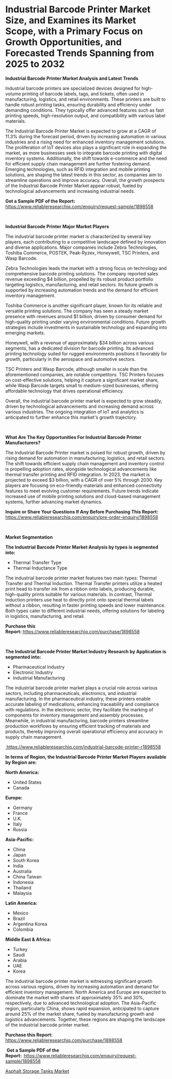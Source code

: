 <p><h1>Industrial Barcode Printer Market Size, and Examines its Market Scope, with a Primary Focus on Growth Opportunities, and Forecasted Trends Spanning from 2025 to 2032</h1></p><p><strong>Industrial Barcode Printer Market Analysis and Latest Trends</strong></p>
<p><p>Industrial barcode printers are specialized devices designed for high-volume printing of barcode labels, tags, and tickets, often used in manufacturing, logistics, and retail environments. These printers are built to handle robust printing tasks, ensuring durability and efficiency under demanding conditions. They typically offer advanced features such as fast printing speeds, high-resolution output, and compatibility with various label materials.</p><p>The Industrial Barcode Printer Market is expected to grow at a CAGR of 11.3% during the forecast period, driven by increasing automation in various industries and a rising need for enhanced inventory management solutions. The proliferation of IoT devices also plays a significant role in expanding the market, as more businesses seek to integrate barcode printing with digital inventory systems. Additionally, the shift towards e-commerce and the need for efficient supply chain management are further fostering demand. Emerging technologies, such as RFID integration and mobile printing solutions, are shaping the latest trends in this sector, as companies aim to streamline operations and improve accuracy. Overall, the growth prospects of the Industrial Barcode Printer Market appear robust, fueled by technological advancements and increasing industrial needs.</p></p>
<p><strong>Get a Sample PDF of the Report:&nbsp;</strong> <a href="https://www.reliableresearchiq.com/enquiry/request-sample/1898558?utm_campaign=3441&utm_medium=2&utm_source=Github&utm_content=ia&utm_term=11042025&utm_id=industrial-barcode-printer">https://www.reliableresearchiq.com/enquiry/request-sample/1898558</a></p>
<p>&nbsp;</p>
<p><strong>Industrial Barcode Printer Major Market Players</strong></p>
<p><p>The industrial barcode printer market is characterized by several key players, each contributing to a competitive landscape defined by innovation and diverse applications. Major companies include Zebra Technologies, Toshiba Commerce, POSTEK, Peak-Ryzex, Honeywell, TSC Printers, and Wasp Barcode.</p><p>Zebra Technologies leads the market with a strong focus on technology and comprehensive barcode printing solutions. The company reported sales revenue exceeding $4 billion, propelled by its robust product portfolio targeting logistics, manufacturing, and retail sectors. Its future growth is supported by increasing automation trends and the demand for efficient inventory management.</p><p>Toshiba Commerce is another significant player, known for its reliable and versatile printing solutions. The company has seen a steady market presence with revenues around $1 billion, driven by consumer demand for high-quality printing under varying environmental conditions. Future growth strategies include investments in sustainable technology and expanding into emerging markets.</p><p>Honeywell, with a revenue of approximately $34 billion across various segments, has a dedicated division for barcode printing. Its advanced printing technology suited for rugged environments positions it favorably for growth, particularly in the aerospace and automotive sectors.</p><p>TSC Printers and Wasp Barcode, although smaller in scale than the aforementioned companies, are notable competitors. TSC Printers focuses on cost-effective solutions, helping it capture a significant market share, while Wasp Barcode targets small to medium-sized businesses, offering affordable technology that drives operational efficiency.</p><p>Overall, the industrial barcode printer market is expected to grow steadily, driven by technological advancements and increasing demand across various industries. The ongoing integration of IoT and analytics is anticipated to further enhance this market's growth trajectory.</p></p>
<p>&nbsp;</p>
<p><strong>What Are The Key Opportunities For Industrial Barcode Printer Manufacturers?</strong></p>
<p><p>The Industrial Barcode Printer market is poised for robust growth, driven by rising demand for automation in manufacturing, logistics, and retail sectors. The shift towards efficient supply chain management and inventory control is propelling adoption rates, alongside technological advancements like thermal transfer printing and RFID integration. In 2023, the market is projected to exceed $3 billion, with a CAGR of over 5% through 2030. Key players are focusing on eco-friendly materials and enhanced connectivity features to meet evolving customer requirements. Future trends indicate increased use of mobile printing solutions and cloud-based management systems, further advancing market dynamics.</p></p>
<p><strong>Inquire or Share Your Questions If Any Before Purchasing This Report:</strong> <a href="https://www.reliableresearchiq.com/enquiry/pre-order-enquiry/1898558?utm_campaign=3441&utm_medium=2&utm_source=Github&utm_content=ia&utm_term=11042025&utm_id=industrial-barcode-printer">https://www.reliableresearchiq.com/enquiry/pre-order-enquiry/1898558</a></p>
<p>&nbsp;</p>
<p><strong>Market Segmentation</strong></p>
<p><strong>The Industrial Barcode Printer Market Analysis by types is segmented into:</strong></p>
<p><ul><li>Thermal Transfer Type</li><li>Thermal Inductance Type</li></ul></p>
<p><p>The industrial barcode printer market features two main types: Thermal Transfer and Thermal Induction. Thermal Transfer printers utilize a heated print head to transfer ink from a ribbon onto labels, producing durable, high-quality prints suitable for various materials. In contrast, Thermal Induction printers use heat to directly print onto special thermal labels without a ribbon, resulting in faster printing speeds and lower maintenance. Both types cater to different industrial needs, offering solutions for labeling in logistics, manufacturing, and retail.</p></p>
<p><strong>Purchase this Report:&nbsp;</strong><a href="https://www.reliableresearchiq.com/purchase/1898558?utm_campaign=3441&utm_medium=2&utm_source=Github&utm_content=ia&utm_term=11042025&utm_id=industrial-barcode-printer">https://www.reliableresearchiq.com/purchase/1898558</a></p>
<p>&nbsp;</p>
<p><strong>The Industrial Barcode Printer Market Industry Research by Application is segmented into:</strong></p>
<p><ul><li>Pharmaceutical Industry</li><li>Electronic Industry</li><li>Industrial Manufacturing</li></ul></p>
<p><p>The industrial barcode printer market plays a crucial role across various sectors, including pharmaceuticals, electronics, and industrial manufacturing. In the pharmaceutical industry, these printers enable accurate labeling of medications, enhancing traceability and compliance with regulations. In the electronic sector, they facilitate the marking of components for inventory management and assembly processes. Meanwhile, in industrial manufacturing, barcode printers streamline production workflows by ensuring efficient tracking of materials and products, thereby improving overall operational efficiency and accuracy in supply chain management.</p></p>
<p><a href="https://www.reliableresearchiq.com/industrial-barcode-printer-r1898558?utm_campaign=3441&utm_medium=2&utm_source=Github&utm_content=ia&utm_term=11042025&utm_id=industrial-barcode-printer">&nbsp;https://www.reliableresearchiq.com/industrial-barcode-printer-r1898558</a></p>
<p><strong>In terms of Region, the Industrial Barcode Printer Market Players available by Region are:</strong></p>
<p>
    <p> <strong> North America: </strong>
        <ul>
            <li>United States</li>
            <li>Canada</li>
        </ul>
        </p> 
    <p> <strong> Europe: </strong>
        <ul>
            <li>Germany</li>
            <li>France</li>
            <li>U.K.</li>
            <li>Italy</li>
            <li>Russia</li>
        </ul>
        </p> 
    <p> <strong> Asia-Pacific: </strong>
        <ul>
            <li>China</li>
            <li>Japan</li>
            <li>South Korea</li>
            <li>India</li>
            <li>Australia</li>
            <li>China Taiwan</li>
            <li>Indonesia</li>
            <li>Thailand</li>
            <li>Malaysia</li>
        </ul>
        </p> 
    <p> <strong> Latin America: </strong>
        <ul>
            <li>Mexico</li>
            <li>Brazil</li>
            <li>Argentina Korea</li>
            <li>Colombia</li>
        </ul>
        </p> 
    <p> <strong> Middle East & Africa: </strong>
        <ul>
            <li>Turkey</li>
            <li>Saudi</li>
            <li>Arabia</li>
            <li>UAE</li>
            <li>Korea</li>
        </ul>
    </p>
    </p>
<p><p>The industrial barcode printer market is witnessing significant growth across various regions, driven by increasing automation and demand for efficient inventory management. North America and Europe are expected to dominate the market with shares of approximately 35% and 30%, respectively, due to advanced technological adoption. The Asia-Pacific region, particularly China, shows rapid expansion, anticipated to capture around 25% of the market share, fueled by manufacturing growth and logistics advancements. Together, these regions are shaping the landscape of the industrial barcode printer market.</p></p>
<p><strong>Purchase this Report: </strong><a href="https://www.reliableresearchiq.com/purchase/1898558?utm_campaign=3441&utm_medium=2&utm_source=Github&utm_content=ia&utm_term=11042025&utm_id=industrial-barcode-printer">https://www.reliableresearchiq.com/purchase/1898558</a></p>
<p>&nbsp;<strong>Get a Sample PDF of the Report:&nbsp;&nbsp;</strong><a href="https://www.reliableresearchiq.com/enquiry/request-sample/1898558?utm_campaign=3441&utm_medium=2&utm_source=Github&utm_content=ia&utm_term=11042025&utm_id=industrial-barcode-printer">https://www.reliableresearchiq.com/enquiry/request-sample/1898558</a></p>
<p><strong></strong></p>
<p><p><a href="https://github.com/boysabotzoc/Market-Research-Report-List-1/blob/main/asphalt-storage-tanks-market.md?utm_campaign=3441&utm_medium=2&utm_source=Github&utm_content=ia&utm_term=11042025&utm_id=industrial-barcode-printer">Asphalt Storage Tanks Market</a></p></p>